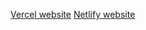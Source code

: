 [Vercel website](https://videos-hooks-lilac-nine.vercel.app/)
[Netlify website](https://sad-sammet-d54730.netlify.app/)
